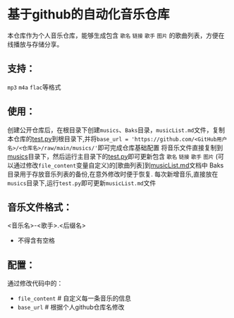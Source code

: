 # 基于github的自动化音乐仓库
本仓库作为个人音乐仓库，能够生成包含 `歌名` `链接` `歌手` `图片` 的歌曲列表，方便在线播放与存储分享。
## 支持：
`mp3` `m4a` `flac`等格式
## 使用：
创建公开仓库后，在根目录下创建`musics`、`Baks`目录，`musicList.md`文件，复制本仓库的[test.py](/test.py)到根目录下,并将`base_url = 'https://github.com/<GitHub用户名>/<仓库名>/raw/main/musics/'`即可完成仓库基础配置
将音乐文件直接复制到[musics](/musics/)目录下，然后运行主目录下的[test.py](/test.py)即可更新包含 `歌名` `链接` `歌手` `图片` (可以通过修改`file_content`变量自定义)的[歌曲列表]到[musicList.md](/musicList.md)文档中
Baks目录用于存放音乐列表的备份,在意外修改时便于恢复.
每次新增音乐,直接放在`musics`目录下,运行`test.py`即可更新`musicList.md`文件
## 音乐文件格式：
<音乐名>-<歌手>.<后缀名>
- 不得含有空格
## 配置：
通过修改代码中的：
- `file_content`    # 自定义每一条音乐的信息
- `base_url`        # 根据个人github仓库名修改
